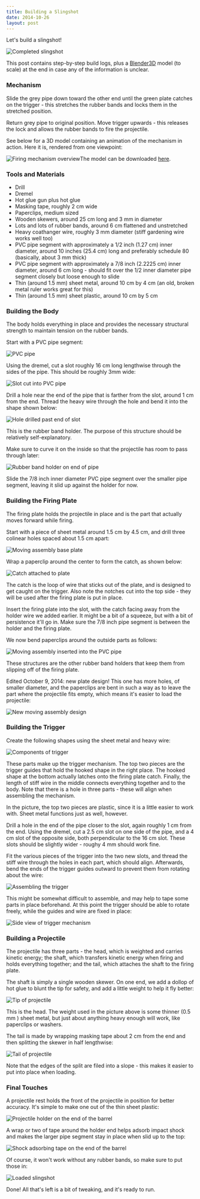 ```yaml
---
title: Building a Slingshot
date: 2014-10-26
layout: post
---
```


Let's build a slingshot!

![Completed slingshot](img/completed.jpg)

This post contains step-by-step build logs, plus a [Blender3D](http://www.blender.org/) model (to scale) at the end in case any of the information is unclear.

### Mechanism

Slide the grey pipe down toward the other end until the green plate catches on the trigger - this stretches the rubber bands and locks them in the stretched position.

Return grey pipe to original position. Move trigger upwards - this releases the lock and allows the rubber bands to fire the projectile.

See below for a 3D model containing an animation of the mechanism in action. Here it is, rendered from one viewpoint:

![Firing mechanism overview](img/mechanism.gif)The model can be downloaded [here](model.blend).

### Tools and Materials

*   Drill
*   Dremel
*   Hot glue gun plus hot glue
*   Masking tape, roughly 2 cm wide
*   Paperclips, medium sized
*   Wooden skewers, around 25 cm long and 3 mm in diameter
*   Lots and lots of rubber bands, around 6 cm flattened and unstretched
*   Heavy coathanger wire, roughly 3 mm diameter (stiff gardening wire works well too)
*   PVC pipe segment with approximately a 1/2 inch (1.27 cm) inner diameter, around 10 inches (25.4 cm) long and preferably schedule 80 (basically, about 3 mm thick)
*   PVC pipe segment with approximately a 7/8 inch (2.2225 cm) inner diameter, around 6 cm long - should fit over the 1/2 inner diameter pipe segment closely but loose enough to slide
*   Thin (around 1.5 mm) sheet metal, around 10 cm by 4 cm (an old, broken metal ruler works great for this)
*   Thin (around 1.5 mm) sheet plastic, around 10 cm by 5 cm

### Building the Body

The body holds everything in place and provides the necessary structural strength to maintain tension on the rubber bands.

Start with a PVC pipe segment:

![PVC pipe](img/start.jpg)

Using the dremel, cut a slot roughly 16 cm long lengthwise through the sides of the pipe. This should be roughly 3mm wide:

![Slot cut into PVC pipe](img/slot.jpg)

Drill a hole near the end of the pipe that is farther from the slot, around 1 cm from the end. Thread the heavy wire through the hole and bend it into the shape shown below:

![Hole drilled past end of slot](img/holder.jpg)

This is the rubber band holder. The purpose of this structure should be relatively self-explanatory.

Make sure to curve it on the inside so that the projectile has room to pass through later:

![Rubber band holder on end of pipe](img/holder-top.jpg)

Slide the 7/8 inch inner diameter PVC pipe segment over the smaller pipe segment, leaving it slid up against the holder for now.

### Building the Firing Plate

The firing plate holds the projectile in place and is the part that actually moves forward while firing.

Start with a piece of sheet metal around 1.5 cm by 4.5 cm, and drill three colinear holes spaced about 1.5 cm apart:

![Moving assembly base plate](img/fire-plate.jpg)

Wrap a paperclip around the center to form the catch, as shown below:

![Catch attached to plate](img/fire-plate-completed.jpg)

The catch is the loop of wire that sticks out of the plate, and is designed to get caught on the trigger. Also note the notches cut into the top side - they will be used after the firing plate is put in place.

Insert the firing plate into the slot, with the catch facing away from the holder wire we added earlier. It might be a bit of a squeeze, but with a bit of persistence it'll go in. Make sure the 7/8 inch pipe segment is between the holder and the firing plate.

We now bend paperclips around the outside parts as follows:

![Moving assembly inserted into the PVC pipe](img/fire-plate-installed.jpg)

These structures are the other rubber band holders that keep them from slipping off of the firing plate.

Edited October 9, 2014: new plate design! This one has more holes, of smaller diameter, and the paperclips are bent in such a way as to leave the part where the projectile fits empty, which means it's easier to load the projectile:

![New moving assembly design](img/new-fire-plate.jpg)

### Building the Trigger

Create the following shapes using the sheet metal and heavy wire:

![Components of trigger](img/trigger-parts.jpg)

These parts make up the trigger mechanism. The top two pieces are the trigger guides that hold the hooked shape in the right place. The hooked shape at the bottom actually latches onto the firing plate catch. Finally, the length of stiff wire in the middle connects everything together and to the body. Note that there is a hole in three parts - these will align when assembling the mechanism.

In the picture, the top two pieces are plastic, since it is a little easier to work with. Sheet metal functions just as well, however.

Drill a hole in the end of the pipe closer to the slot, again roughly 1 cm from the end. Using the dremel, cut a 2.5 cm slot on one side of the pipe, and a 4 cm slot of the opposite side, both perpendicular to the 16 cm slot. These slots should be slightly wider - roughy 4 mm should work fine.

Fit the various pieces of the trigger into the two new slots, and thread the stiff wire through the holes in each part, which should align. Afterwards, bend the ends of the trigger guides outward to prevent them from rotating about the wire:

![Assembling the trigger](img/trigger-assembly.jpg)

This might be somewhat difficult to assemble, and may help to tape some parts in place beforehand. At this point the trigger should be able to rotate freely, while the guides and wire are fixed in place:

![Side view of trigger mechanism](img/trigger-assembly-side.jpg)

### Building a Projectile

The projectile has three parts - the head, which is weighted and carries kinetic energy; the shaft, which transfers kinetic energy when firing and holds everything together; and the tail, which attaches the shaft to the firing plate.

The shaft is simply a single wooden skewer. On one end, we add a dollop of hot glue to blunt the tip for safety, and add a little weight to help it fly better:

![Tip of projectile](img/projectile-head.jpg)

This is the head. The weight used in the picture above is some thinner (0.5 mm ) sheet metal, but just about anything heavy enough will work, like paperclips or washers.

The tail is made by wrapping masking tape about 2 cm from the end and then splitting the skewer in half lengthwise:

![Tail of projectile](img/projectile-tail.jpg)

Note that the edges of the split are filed into a slope - this makes it easier to put into place when loading.

### Final Touches

A projectile rest holds the front of the projectile in position for better accuracy. It's simple to make one out of the thin sheet plastic:

![Projectile holder on the end of the barrel](img/projectile-rest.jpg)

A wrap or two of tape around the holder end helps adsorb impact shock and makes the larger pipe segment stay in place when slid up to the top:

![Shock adsorbing tape on the end of the barrel](img/final-top.jpg)

Of course, it won't work without any rubber bands, so make sure to put those in:

![Loaded slingshot](img/loaded.jpg)

Done! All that's left is a bit of tweaking, and it's ready to run.
